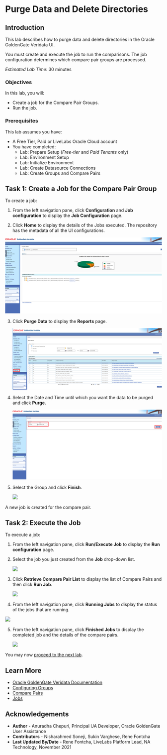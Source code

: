 # Purge Data and Delete Directories

## Introduction
This lab describes how to purge data and delete directories in the Oracle GoldenGate Veridata UI.

You must create and execute the job to run the comparisons. The job configuration determines which compare pair groups are processed.

*Estimated Lab Time*: 30 minutes

### Objectives
In this lab, you will:
* Create a job for the Compare Pair Groups.
* Run the job.

### Prerequisites
This lab assumes you have:
- A Free Tier, Paid or LiveLabs Oracle Cloud account
- You have completed:
    * Lab: Prepare Setup (*Free-tier* and *Paid Tenants* only)
    * Lab: Environment Setup
    * Lab: Initialize Environment
    * Lab: Create Datasource Connections
    * Lab: Create Groups and Compare Pairs

## Task 1: Create a Job for the Compare Pair Group
To create a job:

1. From the left navigation pane, click **Configuration** and **Job configuration** to display the **Job Configuration** page.

2. Click **Home** to display the details of the Jobs executed. The repository has the metadata of all the UI configurations.

  ![](./images/1Purge.png " ")

3. Click **Purge Data** to display the **Reports** page.

    ![](./images/2Purge.png " ")

4. Select the Date and Time until which you want the data to be purged and click **Purge**.

    ![](./images/3Purge.png " ")

5. Select the Group and click **Finish**.

    ![](./images/14-create-job-select-group-click-Finish.png " ")

A new job is created for the compare pair.

## Task 2: Execute the Job
To execute a job:

1. From the left navigation pane, click **Run/Execute Job** to display the **Run configuration** page.

    [](./images/15a-run-job-run-configuration-page.png " ")

2. Select the job you just created from the **Job** drop-down list.

    ![](./images/15-run-job.png " ")

3. Click **Retrieve Compare Pair List** to display the list of Compare Pairs and then click **Run Job**.

    ![](./images/15b-select-job-retrieve-job.png " ")

4. From the left navigation pane, click **Running Jobs** to display the status of the jobs that are running.

  ![](./images/16-running-jobs-status.png " ")

5. From the left navigation pane, click **Finished Jobs** to display the completed job and the details of the compare pairs.

    ![](./images/17-completed-jobs-compare-pair-status-chart.png " ")

You may now [proceed to the next lab](#next).

## Learn More
* [Oracle GoldenGate Veridata Documentation](https://docs.oracle.com/en/middleware/goldengate/veridata/12.2.1.4/index.html)
* [Configuring Groups](https://docs.oracle.com/en/middleware/goldengate/veridata/12.2.1.4/gvdug/configure-workflow-objects.html#GUID-70B42ABB-EA8E-4ADF-8414-7EA1752CA7E6)
* [Compare Pairs](https://docs.oracle.com/en/middleware/goldengate/veridata/12.2.1.4/gvdug/configure-workflow-objects.html#GUID-055CE119-0307-4826-98C7-A51F53E28763)
* [Jobs](https://docs.oracle.com/en/middleware/goldengate/veridata/12.2.1.4/gvdug/working-jobs.html#GUID-EE434517-18EB-4827-A05F-D420D9E5B0DD)


## Acknowledgements
* **Author** - Anuradha Chepuri, Principal UA Developer, Oracle GoldenGate User Assistance
* **Contributors** -  Nisharahmed Soneji, Sukin Varghese, Rene Fontcha
* **Last Updated By/Date** - Rene Fontcha, LiveLabs Platform Lead, NA Technology, November 2021
